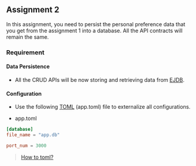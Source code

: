 ## Assignment 2

In this assignment, you need to persist the personal preference data that you get from the assignment 1 into a database. All the API contracts will remain the same.


### Requirement

#### Data Persistence
* All the CRUD APIs will be now storing and retrieving data from [EJDB](http://ejdb.org/doc/snippets.html#go).

#### Configuration

* Use the following [TOML](https://github.com/toml-lang/toml) (app.toml) file to externalize all configurations. 

* app.toml
```toml
[database]
file_name = "app.db"

port_num = 3000
```

> [How to toml?](https://github.com/naoina/toml/tree/master/_example) 

